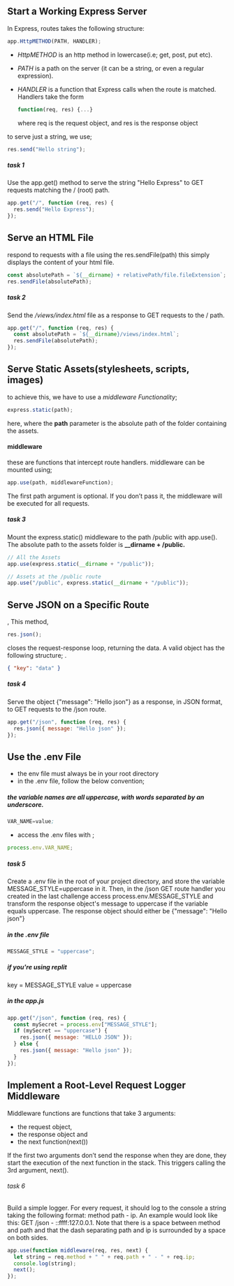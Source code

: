 ## Start a Working Express Server

In Express, routes takes the following structure:

```javascript
app.HttpMETHOD(PATH, HANDLER);
```

- _HttpMETHOD_ is an http method in lowercase(i.e; get, post, put etc).
- _PATH_ is a path on the server (it can be a string, or even a regular expression).
- _HANDLER_ is a function that Express calls when the route is matched.
  Handlers take the form

  ```javascript
  function(req, res) {...}
  ```

  where req is the request object, and res is the response object

to serve just a string, we use;

```javascript
res.send("Hello string");
```

##### task 1

Use the app.get() method to serve the string "Hello Express" to GET requests matching the / (root) path.

```javascript
app.get("/", function (req, res) {
  res.send("Hello Express");
});
```

## Serve an HTML File

respond to requests with a file using the res.sendFile(path)
this simply displays the content of your html file.

```javascript
const absolutePath = `${__dirname} + relativePath/file.fileExtension`;
res.sendFile(absolutePath);
```

##### task 2

Send the _/views/index.html_ file as a response to GET requests to the / path.

```javascript
app.get("/", function (req, res) {
  const absolutePath = `${__dirname}/views/index.html`;
  res.sendFile(absolutePath);
});
```

## Serve Static Assets(stylesheets, scripts, images)

to achieve this, we have to use a _middleware Functionality_;

```javascript
express.static(path);
```

here, where the **path** parameter is the absolute path of the folder containing the assets.

#### middleware

these are functions that intercept route handlers.
middleware can be mounted using;

```javascript
app.use(path, middlewareFunction);
```

The first path argument is optional.
If you don’t pass it, the middleware will be executed for all requests.

##### task 3

Mount the express.static() middleware to the path /public with app.use().
The absolute path to the assets folder is **\_\_dirname + /public.**

```javascript
// All the Assets
app.use(express.static(__dirname + "/public"));

// Assets at the /public route
app.use("/public", express.static(__dirname + "/public"));
```

## Serve JSON on a Specific Route

, This method,

```javascript
res.json();
```

closes the request-response loop, returning the data.
A valid object has the following structure; .

```json
{ "key": "data" }
```

##### task 4

Serve the object {"message": "Hello json"} as a response, in JSON format, to GET requests to the /json route.

```javascript
app.get("/json", function (req, res) {
  res.json({ message: "Hello json" });
});
```

## Use the .env File

- the env file must always be in your root directory
- in the .env file, follow the below convention;

##### the variable names are all uppercase, with words separated by an underscore.

```s
VAR_NAME=value;
```

- access the .env files with ;

```javascript
process.env.VAR_NAME;
```

##### task 5

Create a .env file in the root of your project directory, and store the variable MESSAGE_STYLE=uppercase in it.
Then, in the /json GET route handler you created in the last challenge access process.env.MESSAGE_STYLE and transform the response object's message to uppercase if the variable equals uppercase.
The response object should either be {"message": "Hello json"}

##### in the .env file

```javascript
MESSAGE_STYLE = "uppercase";
```

##### if you're using replit

key = MESSAGE_STYLE
value = uppercase

##### in the app.js

```javascript
app.get("/json", function (req, res) {
  const mySecret = process.env["MESSAGE_STYLE"];
  if (mySecret == "uppercase") {
    res.json({ message: "HELLO JSON" });
  } else {
    res.json({ message: "Hello json" });
  }
});
```

## Implement a Root-Level Request Logger Middleware

Middleware functions are functions that take 3 arguments:

- the request object,
- the response object and
- the next function(next())

If the first two arguments don’t send the response when they are done,
they start the execution of the next function in the stack. This triggers calling the 3rd argument, next().

###### task 6

Build a simple logger.
For every request, it should log to the console a string taking the following format: method path - ip.
An example would look like this: GET /json - ::ffff:127.0.0.1.
Note that there is a space between method and path and that the dash separating path and ip is surrounded by a space on both sides.

```javascript
app.use(function middleware(req, res, next) {
  let string = req.method + " " + req.path + " - " + req.ip;
  console.log(string);
  next();
});
```
